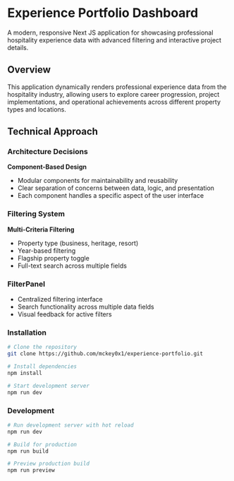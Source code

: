 # Experience Portfolio Dashboard

A modern, responsive Next JS application for showcasing professional hospitality experience data with advanced filtering and interactive project details.

## Overview

This application dynamically renders professional experience data from the hospitality industry, allowing users to explore career progression, project implementations, and operational achievements across different property types and locations.

## Technical Approach

### Architecture Decisions

**Component-Based Design**
- Modular components for maintainability and reusability
- Clear separation of concerns between data, logic, and presentation
- Each component handles a specific aspect of the user interface


### Filtering System

**Multi-Criteria Filtering**
- Property type (business, heritage, resort)
- Year-based filtering
- Flagship property toggle
- Full-text search across multiple fields

### FilterPanel
- Centralized filtering interface
- Search functionality across multiple data fields
- Visual feedback for active filters


### Installation
```bash
# Clone the repository
git clone https://github.com/mckey0x1/experience-portfolio.git

# Install dependencies
npm install

# Start development server
npm run dev
```

### Development
```bash
# Run development server with hot reload
npm run dev

# Build for production
npm run build

# Preview production build
npm run preview
```
